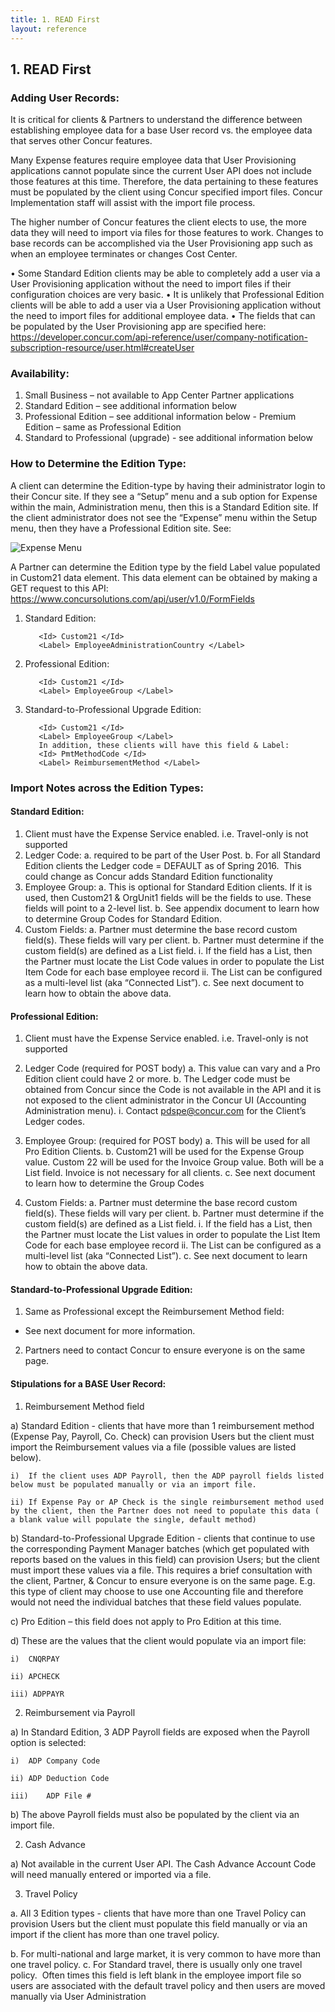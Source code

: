 ```yaml
---
title: 1. READ First
layout: reference
---
```


## 1. READ First

### Adding User Records:

It is critical for clients & Partners to understand the difference between establishing employee data for a base User record vs. the employee data that serves other Concur features.

Many Expense features require employee data that User Provisioning applications cannot populate since the current User API does not include those features at this time.  Therefore, the data pertaining to these features must be populated by the client using Concur specified import files. Concur Implementation staff will assist with the import file process.

The higher number of Concur features the client elects to use, the more data they will need to import via files for those features to work. Changes to base records can be accomplished via the User Provisioning app such as when an employee terminates or changes Cost Center.

•	Some Standard Edition clients may be able to completely add a user via a User Provisioning application without the need to import files if their configuration choices are very basic.
•	It is unlikely that Professional Edition clients will be able to add a user via a User Provisioning application without the need to import files for additional employee data.
•	The fields that can be populated by the User Provisioning app are specified here:
https://developer.concur.com/api-reference/user/company-notification-subscription-resource/user.html#createUser


### Availability:
  1.	Small Business – not available to App Center Partner applications
  2.	Standard Edition – see additional information below
  3.	Professional Edition – see additional information below
      - Premium Edition – same as Professional Edition
  4.	Standard to Professional (upgrade) - see additional information below

### How to Determine the Edition Type:

A client can determine the Edition-type by having their administrator login to their Concur site.  If they see a “Setup” menu and a sub option for Expense within the main, Administration menu, then this is a Standard Edition site.  If the client administrator does not see the “Expense” menu within the Setup menu, then they have a Professional Edition site.  See:

![Expense Menu](images/Create_new_trip_num.JPG)

A Partner can determine the Edition type by the field Label value populated in Custom21 data element.  This data element can be obtained by making a GET request to this API:	https://www.concursolutions.com/api/user/v1.0/FormFields


  1. Standard Edition:

            <Id> Custom21 </Id>
            <Label> EmployeeAdministrationCountry </Label>

  2. Professional Edition:

            <Id> Custom21 </Id>
            <Label> EmployeeGroup </Label>

  3. Standard-to-Professional Upgrade Edition:

            <Id> Custom21 </Id>
            <Label> EmployeeGroup </Label>
            In addition, these clients will have this field & Label:
            <Id> PmtMethodCode </Id>
            <Label> ReimbursementMethod </Label>

### Import Notes across the Edition Types:

#### Standard Edition:
1.	Client must have the Expense Service enabled.  i.e. Travel-only is not supported
2.	Ledger Code:
a.	required to be part of the User Post.
b.	For all Standard Edition clients the Ledger code = DEFAULT  as of Spring 2016.  This could change as Concur adds Standard Edition functionality
3.	Employee Group:
a.	This is optional for Standard Edition clients. If it is used, then Custom21 & OrgUnit1 fields will be the fields to use.  These fields will point to a 2-level list.
b.	See appendix document to learn how to determine Group Codes for Standard Edition.
4.	Custom Fields:
a.	Partner must determine the base record custom field(s).  These fields will vary per client.
b.	Partner must determine if the custom field(s) are defined as a List field.
i.	If the field has a List, then the Partner must locate the List Code values in order to populate the List Item Code for each base employee record
ii.	The List can be configured as a multi-level list (aka “Connected List”).
c.	See next document to learn how to obtain the above data.


#### Professional Edition:
1.	Client must have the Expense Service enabled.  i.e. Travel-only is not supported
2.	Ledger Code (required for POST body)
a.	This value can vary and a Pro Edition client could have 2 or more.
b.	The Ledger code must be obtained from Concur since the Code is not available in the API and it is not exposed to the client administrator in the Concur UI (Accounting Administration menu).
i.	Contact pdspe@concur.com for the Client’s Ledger codes.
3.	Employee Group: (required for POST body)
a.	This will be used for all Pro Edition Clients.
b.	Custom21 will be used for the Expense Group value.  Custom 22 will be used for the Invoice Group value.   Both will be a List field.  Invoice is not necessary for all clients.
c.	See next document to learn how to determine the Group Codes

4.	Custom Fields:
a.	Partner must determine the base record custom field(s).  These fields will vary per client.
b.	Partner must determine if the custom field(s) are defined as a List field.
i.	If the field has a List, then the Partner must locate the List values in order to populate the List Item Code for each base employee record
ii.	The List can be configured as a multi-level list (aka “Connected List”).
c.	See next document to learn how to obtain the above data.


#### Standard-to-Professional Upgrade Edition:
1.	Same as Professional except the Reimbursement Method field:
  - See next document for more information.
2.	Partners need to contact Concur to ensure everyone is on the same page.


#### Stipulations for a BASE User Record:

1)	Reimbursement Method field 

  a)	Standard Edition - clients that have more than 1 reimbursement method (Expense Pay, Payroll, Co. Check) can provision Users but the client must import the Reimbursement values via a file (possible values are listed below).

    i)	If the client uses ADP Payroll, then the ADP payroll fields listed below must be populated manually or via an import file.

    ii)	If Expense Pay or AP Check is the single reimbursement method used by the client, then the Partner does not need to populate this data ( a blank value will populate the single, default method)
  
  b)	Standard-to-Professional Upgrade Edition - clients that continue to use the corresponding Payment Manager batches (which get populated with reports based on the values in this field) can provision Users; but the client must import these values via a file. This requires a brief consultation with the client, Partner, & Concur to ensure everyone is on the same page. E.g. this type of client may choose to use one Accounting file and therefore would not need the individual batches that these field values populate.
  
  c) Pro Edition – this field does not apply to Pro Edition at this time.
  
  d) These are the values that the client would populate via an import file:

    i)	CNQRPAY
  
    ii)	APCHECK
  
    iii) ADPPAYR
  
2)	Reimbursement via Payroll

  a) In Standard Edition, 3 ADP Payroll fields are exposed when the Payroll option is selected:

    i)	ADP Company Code

    ii)	ADP Deduction Code

    iii)	ADP File #

 b)	The above Payroll fields must also be populated by the client via an import file.



2)	Cash Advance

 a)	Not available in the current User API.  The Cash Advance Account Code will need manually entered or imported via a file.

3)	Travel Policy

  a.	All 3 Edition types -  clients that have more than one Travel Policy can provision Users but the client must populate this field manually or via an import if the client has more than one travel policy.

  b. For multi-national and large market, it is very common to have more than one travel policy.
  c. For Standard travel, there is usually only one travel policy.  Often times this field is left blank in the employee import file so users are associated with the default travel policy and then users are moved manually via User Administration
